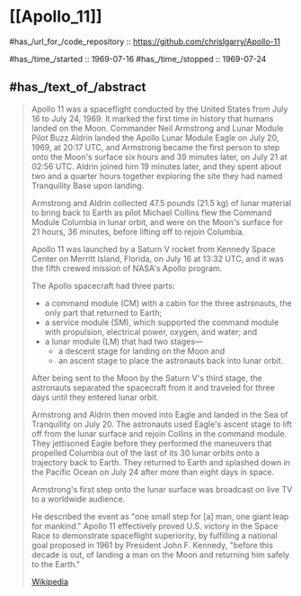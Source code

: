 
# [[Apollo_11]] 

#has_/url_for_/code_repository :: https://github.com/chrislgarry/Apollo-11 


#has_/time_/started :: 1969-07-16 
#has_/time_/stopped :: 1969-07-24 

## #has_/text_of_/abstract 

> Apollo 11 was a spaceflight conducted by the United States from July 16 to July 24, 1969. 
> It marked the first time in history that humans landed on the Moon. 
> Commander Neil Armstrong and Lunar Module Pilot Buzz Aldrin 
> landed the Apollo Lunar Module Eagle on July 20, 1969, at 20:17 UTC, 
> and Armstrong became the first person to step onto the Moon's surface 
> six hours and 39 minutes later, on July 21 at 02:56 UTC. 
> Aldrin joined him 19 minutes later, 
> and they spent about two and a quarter hours together 
> exploring the site they had named Tranquility Base upon landing. 
> 
> Armstrong and Aldrin collected 47.5 pounds (21.5 kg) of lunar material 
> to bring back to Earth 
> as pilot Michael Collins flew the Command Module Columbia in lunar orbit, 
> and were on the Moon's surface for 21 hours, 36 minutes, 
> before lifting off to rejoin Columbia.
>
> Apollo 11 was launched by a Saturn V rocket 
> from Kennedy Space Center on Merritt Island, Florida, on July 16 at 13:32 UTC, 
> and it was the fifth crewed mission of NASA's Apollo program. 
> 
> The Apollo spacecraft had three parts: 
> - a command module (CM) with a cabin for the three astronauts, 
>   the only part that returned to Earth; 
> - a service module (SM), which supported the command module 
>   with propulsion, electrical power, oxygen, and water; and 
> - a lunar module (LM) that had two stages—
>   - a descent stage for landing on the Moon and 
>   - an ascent stage to place the astronauts back into lunar orbit.
>
> After being sent to the Moon by the Saturn V's third stage, 
> the astronauts separated the spacecraft from it 
> and traveled for three days until they entered lunar orbit. 
> 
> Armstrong and Aldrin then moved into Eagle and landed in the Sea of Tranquility on July 20. 
> The astronauts used Eagle's ascent stage 
> to lift off from the lunar surface and rejoin Collins in the command module. 
> They jettisoned Eagle before they performed the maneuvers 
> that propelled Columbia out of the last of its 30 lunar orbits onto a trajectory back to Earth. 
> They returned to Earth and splashed down in the Pacific Ocean on July 24 
> after more than eight days in space.
>
> Armstrong's first step onto the lunar surface was broadcast on live TV 
> to a worldwide audience. 
> 
> He described the event as "one small step for [a] man, one giant leap for mankind." 
> Apollo 11 effectively proved U.S. victory in the Space Race 
> to demonstrate spaceflight superiority, 
> by fulfilling a national goal proposed in 1961 by President John F. Kennedy, 
> "before this decade is out, of landing a man on the Moon 
> and returning him safely to the Earth."
>
> [Wikipedia](https://en.wikipedia.org/wiki/Apollo%2011)



